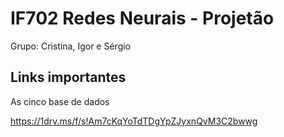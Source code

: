 ﻿# IF702 Redes Neurais - Projetão
Grupo: Cristina, Igor e Sérgio

## Links importantes

As cinco base de dados

https://1drv.ms/f/s!Am7cKqYoTdTDgYpZJyxnQvM3C2bwwg
